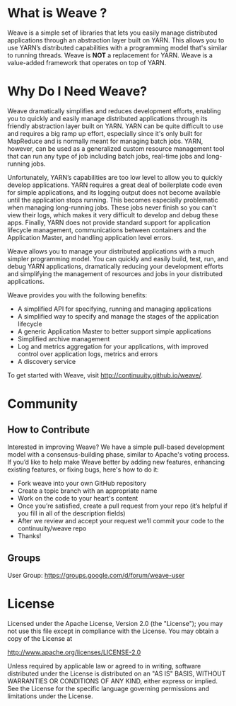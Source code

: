 What is Weave ?
===============

Weave is a simple set of libraries that lets you easily manage distributed applications through an abstraction layer 
built on YARN. This allows you to use YARN’s distributed capabilities with a programming model that's similar to running threads. 
Weave is **NOT** a replacement for YARN. Weave is a value-added framework that operates on top of YARN.

Why Do I Need Weave?
=====================
Weave dramatically simplifies and reduces development efforts, enabling you to quickly and easily manage 
distributed applications through its friendly abstraction layer built on YARN. YARN can be quite difficult to use and requires a big ramp up effort, especially since it's only built for MapReduce and is normally meant for managing batch jobs. YARN, however, can be used as a generalized custom resource management tool that can run any type of job including batch jobs, real-time jobs and long-running jobs. 

Unfortunately, YARN’s capabilities are too low level to allow you to quickly develop applications. YARN requires a great deal of boilerplate code even for simple applications, and its logging output does not become available until the application stops running. This becomes especially problematic when managing long-running jobs. These jobs never finish so you can't view their logs, which makes it very difficult to develop and debug these apps. Finally, YARN does not provide standard support for application lifecycle management, communications between containers and the Application Master, and handling application level errors. 

Weave allows you to manage your distributed applications with a much simpler programming model. You can quickly and easily build, test, run, and debug YARN applications, dramatically reducing your development efforts and simplifying the management of resources and jobs in your distributed applications.

Weave provides you with the following benefits:

  * A simplified API for specifying, running and managing applications
  * A simplified way to specify and manage the stages of the application lifecycle
  * A generic Application Master to better support simple applications
  * Simplified archive management
  * Log and metrics aggregation for your applications, with improved control over application logs, metrics and errors
  * A discovery service
  
To get started with Weave, visit http://continuuity.github.io/weave/.

Community
=========
How to Contribute
------------------

Interested in improving Weave? We have a simple pull-based development model with a consensus-building phase, similar to Apache's voting process. If you’d like to help make Weave better by adding new features, enhancing existing features, or fixing bugs, here's how to do it:

  * Fork weave into your own GitHub repository
  * Create a topic branch with an appropriate name
  * Work on the code to your heart's content
  * Once you’re satisfied, create a pull request from your repo (it’s helpful if you fill in all of the description fields)
  * After we review and accept your request we’ll commit your code to the continuuity/weave repo
  * Thanks!

Groups
------
User Group: https://groups.google.com/d/forum/weave-user

License
=======
Licensed under the Apache License, Version 2.0 (the "License"); you may not use this file except in compliance with the License. You may obtain a copy of the License at

http://www.apache.org/licenses/LICENSE-2.0

Unless required by applicable law or agreed to in writing, software distributed under the License is distributed on an "AS IS" BASIS, WITHOUT WARRANTIES OR CONDITIONS OF ANY KIND, either express or implied. See the License for the specific language governing permissions and limitations under the License.
